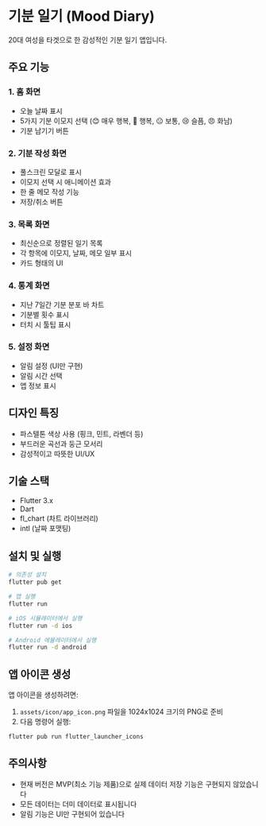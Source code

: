 # 기분 일기 (Mood Diary)

20대 여성을 타겟으로 한 감성적인 기분 일기 앱입니다.

## 주요 기능

### 1. 홈 화면
- 오늘 날짜 표시
- 5가지 기분 이모지 선택 (😊 매우 행복, 🙂 행복, 😐 보통, 😢 슬픔, 😠 화남)
- 기분 남기기 버튼

### 2. 기분 작성 화면
- 풀스크린 모달로 표시
- 이모지 선택 시 애니메이션 효과
- 한 줄 메모 작성 기능
- 저장/취소 버튼

### 3. 목록 화면
- 최신순으로 정렬된 일기 목록
- 각 항목에 이모지, 날짜, 메모 일부 표시
- 카드 형태의 UI

### 4. 통계 화면
- 지난 7일간 기분 분포 바 차트
- 기분별 횟수 표시
- 터치 시 툴팁 표시

### 5. 설정 화면
- 알림 설정 (UI만 구현)
- 알림 시간 선택
- 앱 정보 표시

## 디자인 특징
- 파스텔톤 색상 사용 (핑크, 민트, 라벤더 등)
- 부드러운 곡선과 둥근 모서리
- 감성적이고 따뜻한 UI/UX

## 기술 스택
- Flutter 3.x
- Dart
- fl_chart (차트 라이브러리)
- intl (날짜 포맷팅)

## 설치 및 실행

```bash
# 의존성 설치
flutter pub get

# 앱 실행
flutter run

# iOS 시뮬레이터에서 실행
flutter run -d ios

# Android 에뮬레이터에서 실행
flutter run -d android
```

## 앱 아이콘 생성
앱 아이콘을 생성하려면:
1. `assets/icon/app_icon.png` 파일을 1024x1024 크기의 PNG로 준비
2. 다음 명령어 실행:
```bash
flutter pub run flutter_launcher_icons
```

## 주의사항
- 현재 버전은 MVP(최소 기능 제품)으로 실제 데이터 저장 기능은 구현되지 않았습니다
- 모든 데이터는 더미 데이터로 표시됩니다
- 알림 기능은 UI만 구현되어 있습니다